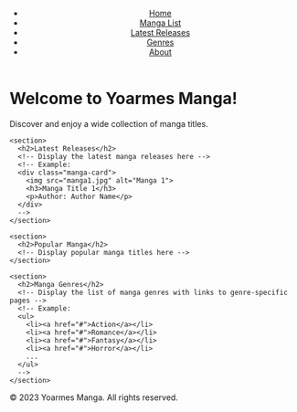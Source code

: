 <!DOCTYPE html>
<html>
<head>
  <title>Yoarmes Manga</title>
  <link rel="stylesheet" href="styles.css"> <!-- External CSS file for styling -->
  <style>
    /* CSS styles for the website */
    /* ... Add your custom styles here ... */
  </style>
</head>
<body>
  <header>
    <!-- <div class="logo">
      <img src="logo.png" alt="Yoarmes Manga Logo">
    </div> -->
    <nav>
      <ul>
        <li><a href="#">Home</a></li>
        <li><a href="#">Manga List</a></li>
        <li><a href="#">Latest Releases</a></li>
        <li><a href="#">Genres</a></li>
        <li><a href="#">About</a></li>
      </ul>
    </nav>
  </header>
  
  <main>
    <h1>Welcome to Yoarmes Manga!</h1>
    <p>Discover and enjoy a wide collection of manga titles.</p>
    
    <section>
      <h2>Latest Releases</h2>
      <!-- Display the latest manga releases here -->
      <!-- Example:
      <div class="manga-card">
        <img src="manga1.jpg" alt="Manga 1">
        <h3>Manga Title 1</h3>
        <p>Author: Author Name</p>
      </div>
      -->
    </section>
    
    <section>
      <h2>Popular Manga</h2>
      <!-- Display popular manga titles here -->
    </section>
    
    <section>
      <h2>Manga Genres</h2>
      <!-- Display the list of manga genres with links to genre-specific pages -->
      <!-- Example:
      <ul>
        <li><a href="#">Action</a></li>
        <li><a href="#">Romance</a></li>
        <li><a href="#">Fantasy</a></li>
        <li><a href="#">Horror</a></li>
        ...
      </ul>
      -->
    </section>
  </main>
  
  <footer>
    <p>&copy; 2023 Yoarmes Manga. All rights reserved.</p>
  </footer>
</body>
</html>
